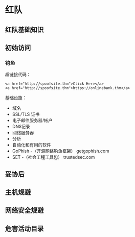 # 红队

## 红队基础知识

## 初始访问

### 钓鱼

超链接代码：
``````
<a href="http://spoofsite.thm">Click Here</a>
<a href="http://spoofsite.thm">https://onlinebank.thm</a>
``````

基础设施：  
- 域名
- SSL/TLS 证书
- 电子邮件服务器/帐户
- DNS记录
- 网络服务器
- 分析
- 自动化和有用的软件
- GoPhish -（开源网络钓鱼框架） getgophish.com
- SET -（社会工程工具包） trustedsec.com





## 妥协后

## 主机规避

## 网络安全规避

## 危害活动目录